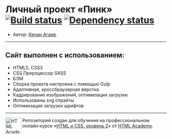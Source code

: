 # Личный проект «Пинк» [![Build status][travis-image]][travis-url] [![Dependency status][dependency-image]][dependency-url]

* Автор: [Кенан Агаев](https://up.htmlacademy.ru/adaptive/18/user/1064275).

---

## Сайт выполнен с использованием:
<ul>
  <li>HTML5, CSS3</li>
  <li>CSS Прероцессор SASS</li>
  <li>БЭМ</li>
  <li>Сборка проекта настроена с помощью Gulp</li>
  <li>Адаптивная, кроссбраузерная верстка</li>
  <li>Кадрирование изображений, оптимизация загрузки</li>
  <li>Использованы svg спрайты</li>
  <li>Оптимизация загрузки шрифтов</li>
</ul>

---

<a href="https://htmlacademy.ru/intensive/adaptive"><img align="left" width="50" height="50" alt="HTML Academy" src="https://up.htmlacademy.ru/static/img/intensive/adaptive/logo-for-github-2.png"></a>

Репозиторий создан для обучения на профессиональном онлайн‑курсе «[HTML и CSS, уровень 2](https://htmlacademy.ru/intensive/adaptive)» от [HTML Academy](https://htmlacademy.ru).

[travis-image]: https://travis-ci.com/htmlacademy-adaptive/1064275-pink-18.svg?branch=master
[travis-url]: https://travis-ci.com/htmlacademy-adaptive/1064275-pink-18
[dependency-image]: https://david-dm.org/htmlacademy-adaptive/1064275-pink-18/dev-status.svg?style=flat-square
[dependency-url]: https://david-dm.org/htmlacademy-adaptive/1064275-pink-18?type=dev
